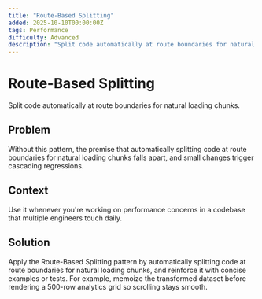 ```yaml
---
title: "Route-Based Splitting"
added: 2025-10-10T00:00:00Z
tags: Performance
difficulty: Advanced
description: "Split code automatically at route boundaries for natural loading chunks."
---
```

# Route-Based Splitting

Split code automatically at route boundaries for natural loading chunks.

## Problem

Without this pattern, the premise that automatically splitting code at route boundaries for natural loading chunks falls apart, and small changes trigger cascading regressions.

## Context

Use it whenever you're working on performance concerns in a codebase that multiple engineers touch daily.

## Solution

Apply the Route-Based Splitting pattern by automatically splitting code at route boundaries for natural loading chunks, and reinforce it with concise examples or tests. For example, memoize the transformed dataset before rendering a 500-row analytics grid so scrolling stays smooth.
